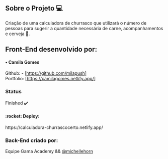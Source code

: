 ## Sobre o Projeto 💻

Criação de uma calculadora de churrasco que utilizará o número de pessoas para sugerir a quantidade necessária de carne, acompanhamentos e cerveja 🍺.

## Front-End desenvolvido por: 

#### • Camila Gomes <br>
Github: - [https://github.com/milapush] <br>
Portfolio: [https://camilagomes.netlify.app/]


### Status 

Finished :heavy_check_mark: 
 
<h4>:rocket: Deploy: </h4>
<p>https://calculadora-churrascocerto.netlify.app/</p>


### Back-End criado por: 

Equipe Gama Academy && [@michellehorn](https://github.com/michellehorn)
